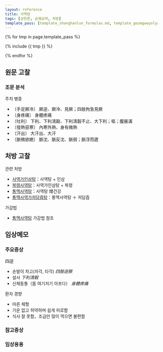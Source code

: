 ```yaml
---
layout: reference
title: 사역탕
tags: [상한론, 금궤요략, 처방]
template_pass: [template_shanghanlun_formulas.md, template_geumgweyolyag_formulas.md, template_etc_formulas.md]
---
```



{% for tmp in page.template_pass %}

{% include {{ tmp }} %}

{% endfor %}



## 원문 고찰

### 조문 분석

주치 병증
* 〔手足厥冷〕 厥逆、厥冷、見厥；四肢拘急見厥
* 〔身疼痛〕 身體疼痛
* 〔吐利〕 下利、下利淸穀、下利淸穀不止、大下利；嘔；腹脹滿
* 〔發熱惡寒〕 內寒外熱、身有微熱
* 〔汗出〕 大汗出、大汗
* 〔脈微欲絶〕 脈沈、脈反沈、脈弱；脈浮而遲

## 처방 고찰

관련 처방
* [사역가인삼탕]({{site.formulaurl}}/사역가인삼탕)：사역탕 + 인삼
* [복령사역탕]({{site.formulaurl}}/복령사역탕)：사역가인삼탕 + 복령
* [통맥사역탕]({{site.formulaurl}}/통맥사역탕)：사역탕 增건강
* [통맥사역가저담즙탕]({{site.formulaurl}}/통맥사역가저담즙탕)：통맥사역탕 ＋ 저담즙

가감법
* [통맥사역탕]({{site.formulaurl}}/통맥사역탕) 가감법 참조

## 임상메모


### 주요증상

四逆
* 손발이 차고(자각, 타각) _四肢逆厥_
* 설사 _下利淸穀_
* 신체동통（몸 여기저기 아프다） _身體疼痛_

환자 경향
* 마른 체형
* 기운 없고 허약하며 쉽게 피로함
* 식사 잘 못함，조금만 많이 먹으면 불편함

### 참고증상


### 임상응용
